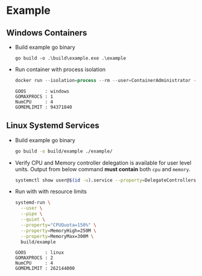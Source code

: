 # Example

## Windows Containers

- Build example go binary

  ```console
  go build -o .\build\example.exe .\example
  ```

- Run container with process isolation

  ```powershell
  docker run --isolation=process --rm --user=ContainerAdministrator --memory=100M --cpus=0.5 -v $PWD\build:C:\app mcr.microsoft.com/windows/nanoserver:2004 C:\app\example.exe
  ```

  ```console
  GOOS       : windows
  GOMAXPROCS : 1
  NumCPU     : 4
  GOMEMLIMIT : 94371840
  ```

## Linux Systemd Services

- Build example go binary

  ```bash
  go build -o build/example ./example/
  ```

- Verify CPU and Memory controller delegation is available for user level units.
  Output from below command **must contain** both `cpu` and `memory`.

  ```bash
  systemctl show user@$(id -u).service --property=DelegateControllers
  ```

- Run with with resource limits

  ```bash
  systemd-run \
    --user \
    --pipe \
    --quiet \
    --property="CPUQuota=150%" \
    --property=MemoryHigh=250M \
    --property=MemoryMax=300M \
    build/example
  ```

  ```
  GOOS       : linux
  GOMAXPROCS : 2
  NumCPU     : 4
  GOMEMLIMIT : 262144000
  ```
